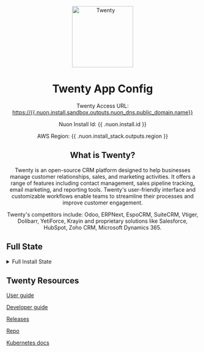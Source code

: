 <center>

<img src="https://raw.githubusercontent.com/twentyhq/twenty/main/packages/twenty-website/public/images/core/logo.svg"
     alt="Twenty" width="160" />

<h1>Twenty App Config</h1>

Twenty Access URL: [https://{{.nuon.install.sandbox.outputs.nuon_dns.public_domain.name}}](https://{{.nuon.install.sandbox.outputs.nuon_dns.public_domain.name}})

Nuon Install Id: {{ .nuon.install.id }}

AWS Region: {{ .nuon.install_stack.outputs.region }}

## What is Twenty?

Twenty is an open-source CRM platform designed to help businesses manage customer relationships, sales, and marketing activities. It offers a range of features including contact management, sales pipeline tracking, email marketing, and reporting tools. Twenty's user-friendly interface and customizable workflows enable teams to streamline their processes and improve customer engagement.

Twenty's competitors include: Odoo, ERPNext, EspoCRM, SuiteCRM, Vtiger, Dolibarr, YetiForce, Krayin and proprietary solutions like Salesforce, HubSpot, Zoho CRM, Microsoft Dynamics 365.

</center>

## Full State

<details>
<summary>Full Install State</summary>
<pre>{{ toPrettyJson .nuon }}</pre>
</details>

## Twenty Resources

[User guide](https://twenty.com/user-guide)

[Developer guide](https://twenty.com/developers)

[Releases](https://github.com/twentyhq/twenty/releases)

[Repo](https://github.com/twentyhq/twenty)

[Kubernetes docs](https://github.com/twentyhq/twenty/tree/main/packages/twenty-docker/k8s)
